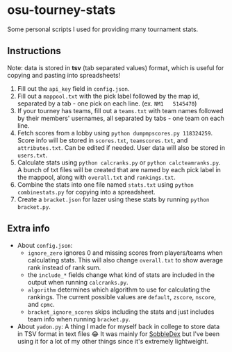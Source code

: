 # osu-tourney-stats
Some personal scripts I used for providing many tournament stats.

## Instructions
Note: data is stored in **tsv** (tab separated values) format, which is useful for copying and pasting into spreadsheets!

1. Fill out the `api_key` field in `config.json`.
2. Fill out a `mappool.txt` with the pick label followed by the map id, separated by a tab - one pick on each line. (ex. `NM1	5145470`)
3. If your tourney has teams, fill out a `teams.txt` with team names followed by their members' usernames, all separated by tabs - one team on each line.
4. Fetch scores from a lobby using `python dumpmpscores.py 118324259`. Score info will be stored in `scores.txt`, `teamscores.txt`, and `attributes.txt`. Can be edited if needed. User data will also be stored in `users.txt`.
5. Calculate stats using `python calcranks.py` or `python calcteamranks.py`. A bunch of txt files will be created that are named by each pick label in the mappool, along with `overall.txt` and `rankings.txt`.
6. Combine the stats into one file named `stats.txt` using `python combinestats.py` for copying into a spreadsheet.
7. Create a `bracket.json` for lazer using these stats by running `python bracket.py`.

## Extra info
* About `config.json`:
  * `ignore_zero` ignores 0 and missing scores from players/teams when calculating stats. This will also change `overall.txt` to show average rank instead of rank sum.
  * the `include_*` fields change what kind of stats are included in the output when running `calcranks.py`.
  * `algorithm` determines which algorithm to use for calculating the rankings. The current possible values are `default`, `zscore`, `nscore`, and `cpmc`.
  * `bracket_ignore_scores` skips including the stats and just includes team info when running `bracket.py`.
* About `yadon.py`: A thing I made for myself back in college to store data in TSV format in text files 😂 It was mainly for [SobbleDex](https://github.com/Chupalika/SobbleDex) but I've been using it for a lot of my other things since it's extremely lightweight.
